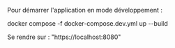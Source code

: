 Pour démarrer l'application en mode développement :

docker compose -f docker-compose.dev.yml up --build

Se rendre sur : "https://localhost:8080"

